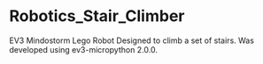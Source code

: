 # Robotics_Stair_Climber
EV3 Mindostorm Lego Robot Designed to climb a set of stairs. Was developed using ev3-micropython 2.0.0. 
